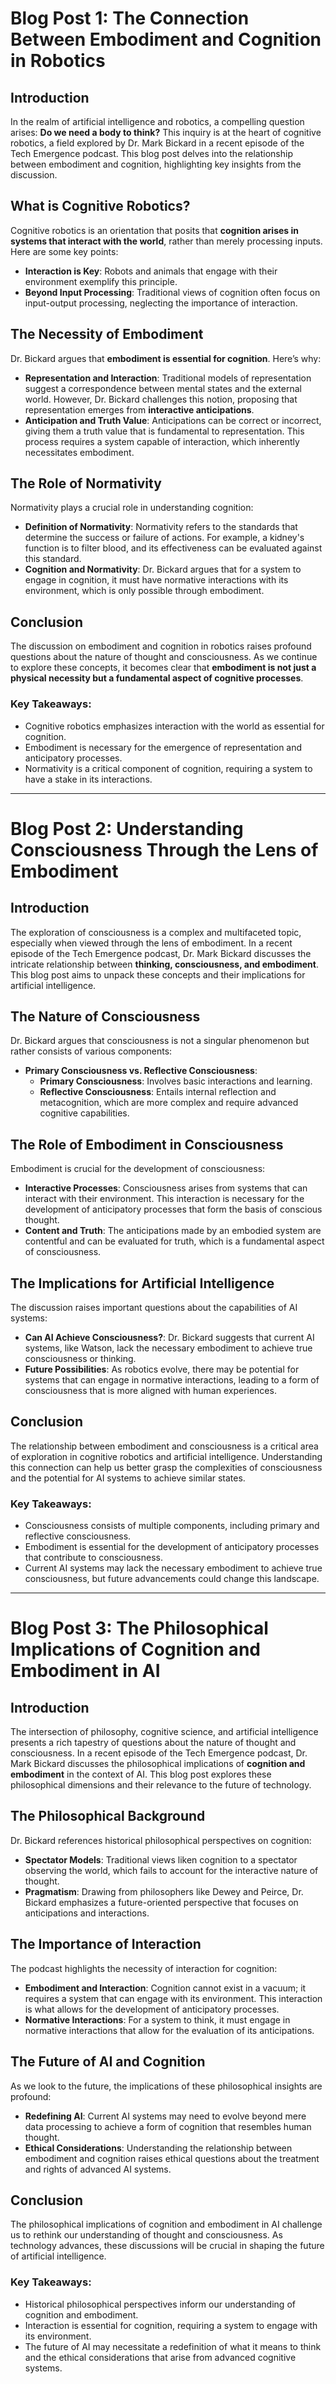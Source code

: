 # Blog Post 1: The Connection Between Embodiment and Cognition in Robotics

## Introduction
In the realm of artificial intelligence and robotics, a compelling question arises: **Do we need a body to think?** This inquiry is at the heart of cognitive robotics, a field explored by Dr. Mark Bickard in a recent episode of the Tech Emergence podcast. This blog post delves into the relationship between embodiment and cognition, highlighting key insights from the discussion.

## What is Cognitive Robotics?
Cognitive robotics is an orientation that posits that **cognition arises in systems that interact with the world**, rather than merely processing inputs. Here are some key points:

- **Interaction is Key**: Robots and animals that engage with their environment exemplify this principle.
- **Beyond Input Processing**: Traditional views of cognition often focus on input-output processing, neglecting the importance of interaction.

## The Necessity of Embodiment
Dr. Bickard argues that **embodiment is essential for cognition**. Here’s why:

- **Representation and Interaction**: Traditional models of representation suggest a correspondence between mental states and the external world. However, Dr. Bickard challenges this notion, proposing that representation emerges from **interactive anticipations**.
- **Anticipation and Truth Value**: Anticipations can be correct or incorrect, giving them a truth value that is fundamental to representation. This process requires a system capable of interaction, which inherently necessitates embodiment.

## The Role of Normativity
Normativity plays a crucial role in understanding cognition:

- **Definition of Normativity**: Normativity refers to the standards that determine the success or failure of actions. For example, a kidney's function is to filter blood, and its effectiveness can be evaluated against this standard.
- **Cognition and Normativity**: Dr. Bickard argues that for a system to engage in cognition, it must have normative interactions with its environment, which is only possible through embodiment.

## Conclusion
The discussion on embodiment and cognition in robotics raises profound questions about the nature of thought and consciousness. As we continue to explore these concepts, it becomes clear that **embodiment is not just a physical necessity but a fundamental aspect of cognitive processes**. 

### Key Takeaways:
- Cognitive robotics emphasizes interaction with the world as essential for cognition.
- Embodiment is necessary for the emergence of representation and anticipatory processes.
- Normativity is a critical component of cognition, requiring a system to have a stake in its interactions.

---

# Blog Post 2: Understanding Consciousness Through the Lens of Embodiment

## Introduction
The exploration of consciousness is a complex and multifaceted topic, especially when viewed through the lens of embodiment. In a recent episode of the Tech Emergence podcast, Dr. Mark Bickard discusses the intricate relationship between **thinking, consciousness, and embodiment**. This blog post aims to unpack these concepts and their implications for artificial intelligence.

## The Nature of Consciousness
Dr. Bickard argues that consciousness is not a singular phenomenon but rather consists of various components:

- **Primary Consciousness vs. Reflective Consciousness**: 
  - **Primary Consciousness**: Involves basic interactions and learning.
  - **Reflective Consciousness**: Entails internal reflection and metacognition, which are more complex and require advanced cognitive capabilities.

## The Role of Embodiment in Consciousness
Embodiment is crucial for the development of consciousness:

- **Interactive Processes**: Consciousness arises from systems that can interact with their environment. This interaction is necessary for the development of anticipatory processes that form the basis of conscious thought.
- **Content and Truth**: The anticipations made by an embodied system are contentful and can be evaluated for truth, which is a fundamental aspect of consciousness.

## The Implications for Artificial Intelligence
The discussion raises important questions about the capabilities of AI systems:

- **Can AI Achieve Consciousness?**: Dr. Bickard suggests that current AI systems, like Watson, lack the necessary embodiment to achieve true consciousness or thinking.
- **Future Possibilities**: As robotics evolve, there may be potential for systems that can engage in normative interactions, leading to a form of consciousness that is more aligned with human experiences.

## Conclusion
The relationship between embodiment and consciousness is a critical area of exploration in cognitive robotics and artificial intelligence. Understanding this connection can help us better grasp the complexities of consciousness and the potential for AI systems to achieve similar states.

### Key Takeaways:
- Consciousness consists of multiple components, including primary and reflective consciousness.
- Embodiment is essential for the development of anticipatory processes that contribute to consciousness.
- Current AI systems may lack the necessary embodiment to achieve true consciousness, but future advancements could change this landscape.

---

# Blog Post 3: The Philosophical Implications of Cognition and Embodiment in AI

## Introduction
The intersection of philosophy, cognitive science, and artificial intelligence presents a rich tapestry of questions about the nature of thought and consciousness. In a recent episode of the Tech Emergence podcast, Dr. Mark Bickard discusses the philosophical implications of **cognition and embodiment** in the context of AI. This blog post explores these philosophical dimensions and their relevance to the future of technology.

## The Philosophical Background
Dr. Bickard references historical philosophical perspectives on cognition:

- **Spectator Models**: Traditional views liken cognition to a spectator observing the world, which fails to account for the interactive nature of thought.
- **Pragmatism**: Drawing from philosophers like Dewey and Peirce, Dr. Bickard emphasizes a future-oriented perspective that focuses on anticipations and interactions.

## The Importance of Interaction
The podcast highlights the necessity of interaction for cognition:

- **Embodiment and Interaction**: Cognition cannot exist in a vacuum; it requires a system that can engage with its environment. This interaction is what allows for the development of anticipatory processes.
- **Normative Interactions**: For a system to think, it must engage in normative interactions that allow for the evaluation of its anticipations.

## The Future of AI and Cognition
As we look to the future, the implications of these philosophical insights are profound:

- **Redefining AI**: Current AI systems may need to evolve beyond mere data processing to achieve a form of cognition that resembles human thought.
- **Ethical Considerations**: Understanding the relationship between embodiment and cognition raises ethical questions about the treatment and rights of advanced AI systems.

## Conclusion
The philosophical implications of cognition and embodiment in AI challenge us to rethink our understanding of thought and consciousness. As technology advances, these discussions will be crucial in shaping the future of artificial intelligence.

### Key Takeaways:
- Historical philosophical perspectives inform our understanding of cognition and embodiment.
- Interaction is essential for cognition, requiring a system to engage with its environment.
- The future of AI may necessitate a redefinition of what it means to think and the ethical considerations that arise from advanced cognitive systems.
